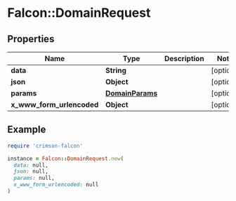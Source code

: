 # Falcon::DomainRequest

## Properties

| Name | Type | Description | Notes |
| ---- | ---- | ----------- | ----- |
| **data** | **String** |  | [optional] |
| **json** | **Object** |  | [optional] |
| **params** | [**DomainParams**](DomainParams.md) |  | [optional] |
| **x_www_form_urlencoded** | **Object** |  | [optional] |

## Example

```ruby
require 'crimson-falcon'

instance = Falcon::DomainRequest.new(
  data: null,
  json: null,
  params: null,
  x_www_form_urlencoded: null
)
```

